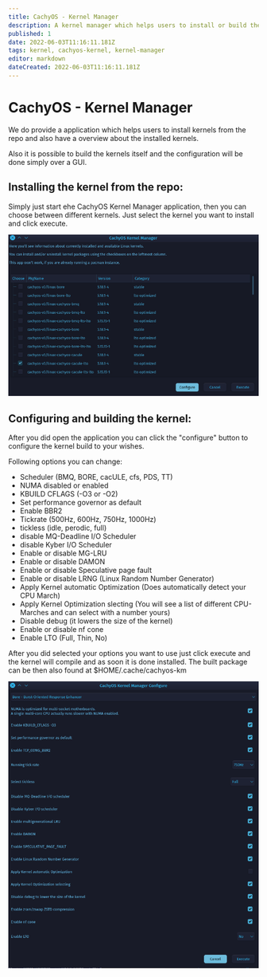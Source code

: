 ```yaml
---
title: CachyOS - Kernel Manager
description: A kernel manager which helps users to install or build their kernel itself
published: 1
date: 2022-06-03T11:16:11.181Z
tags: kernel, cachyos-kernel, kernel-manager
editor: markdown
dateCreated: 2022-06-03T11:16:11.181Z
---
```


# CachyOS - Kernel Manager

We do provide a application which helps users to install kernels from the repo and also have a overview about the installed kernels.

Also it is possible to build the kernels itself and the configuration will be done simply over a GUI.

## Installing the kernel from the repo:

Simply just start ehe CachyOS Kernel Manager application, then you can choose between different kernels. Just select the kernel you want to install and click execute.

![cachyos-km1.png](/cachyos-km1.png)

## Configuring and building the kernel:

After you did open the application you can click the "configure" button to configure the kernel build to your wishes.

Following options you can change:

- Scheduler (BMQ, BORE, cacULE, cfs, PDS, TT)
- NUMA disabled or enabled
- KBUILD CFLAGS (-O3 or -O2)
- Set performance governor as default
- Enable BBR2
- Tickrate (500Hz, 600Hz, 750Hz, 1000Hz)
- tickless (idle, perodic, full)
- disable MQ-Deadline I/O Scheduler
- disable Kyber I/O Scheduler
- Enable or disable MG-LRU
- Enable or disable DAMON
- Enable or disable Speculative page fault
- Enable or disable LRNG (Linux Random Number Generator)
- Apply Kernel automatic Optimization (Does automatically detect your CPU March)
- Apply Kernel Optimization slecting (You will see a list of different CPU-Marches and can select with a number yours)
- Disable debug (it lowers the size of the kernel)
- Enable or disable nf cone
- Enable LTO (Full, Thin, No)

After you did selected your options you want to use just click execute and the kernel will compile and as soon it is done installed.
The built package can be then also found at $HOME/.cache/cachyos-km

![cachyos-km2.png](/cachyos-km2.png)